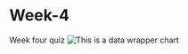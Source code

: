 # Week-4
Week four quiz 
![This is a data wrapper chart](https://app.datawrapper.de/edit/Faxke/publish#export-image)

